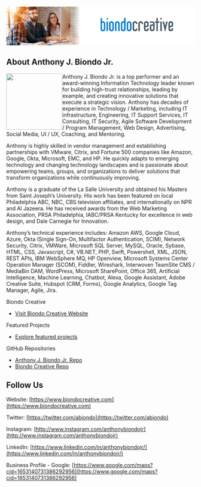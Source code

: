 ![Web Design at Biondo Creative](https://github.com/biondocreative/biondocreative/blob/main/biondo-creative-indeed-header.jpg) 

## About Anthony J. Biondo Jr.

<img align="left" width="150" height="150" src="https://avatars.githubusercontent.com/u/160443870?v=4">
Anthony J. Biondo Jr. is a top performer and an award-winning Information Technology leader known for building high-trust relationships, leading by example, and creating innovative solutions that execute a strategic vision. Anthony has decades of experience in Technology / Marketing, including IT infrastructure, Engineering, IT Support Services, IT Consulting, IT Security, Agile Software Development / Program Management, Web Design, Advertising, Social Media, UI / UX, Coaching, and Mentoring.  

Anthony is highly skilled in vendor management and establishing partnerships with VMware, Citrix, and Fortune 500 companies like Amazon, Google, Okta, Microsoft, EMC, and HP. He quickly adapts to emerging technology and changing technology landscapes and is passionate about empowering teams, groups, and organizations to deliver solutions that transform organizations while continuously improving. 

Anthony is a graduate of the La Salle University and obtained his Masters from Saint Joseph’s University. His work has been featured on local Philadelphia ABC, NBC, CBS television affiliates, and internationally on NPR and Al Jazeera. He has received awards from the Web Marketing Association, PRSA Philadelphia, IABC/PRSA Kentucky for excellence in web design, and Dale Carnegie for Innovation.

Anthony’s technical experience includes: Amazon AWS, Google Cloud, Azure, Okta (Single Sign-On, Multifactor Authentication, SCIM), Network Security, Citrix, VMWare, Microsoft SQL Server, MySQL, Oracle, Sybase, HTML, CSS, Javascript, C#, VB.NET, PHP, Swift, Powershell, XML, JSON, REST APIs, IBM WebSphere MQ, HP Openview, Microsoft Systems Center Operation Manager (SCOM), Fiddler, Wireshark, Interwoven TeamSite CMS / MediaBin DAM, WordPress, Microsoft SharePoint, Office 365, Artificial Intelligence, Machine Learning, Chatbot, Alexa, Google Assistant, Adobe Creative Suite, Hubspot (CRM, Forms), Google Analytics, Google Tag Manager, Agile, Jira.

Biondo Creative
* [Visit Biondo Creative Website](https://www.biondocreative.com)

Featured Projects
* [Explore featured projects](https://www.biondocreative.com/case-studies/)

GitHub Repositories
* [Anthony J. Biondo Jr. Repo](https://github.com/anthonybiondojr)
* [Biondo Creative Repo](https://github.com/biondocreative)

## Follow Us
Website: [https://www.biondocreative.com](https://www.biondocreative.com)

Twitter: [https://twitter.com/abiondo](https://twitter.com/abiondo)

Instagram: [http://www.instagram.com/anthonybiondojr](http://www.instagram.com/anthonybiondojr)

LinkedIn: [https://www.linkedin.com/in/anthonybiondojr/](https://www.linkedin.com/in/anthonybiondojr/)

Business Profile - Google: [https://www.google.com/maps?cid=1653140731386292956](https://www.google.com/maps?cid=1653140731386292956)


<!--
**anthonybiondojr/anthonybiondojr** is a ✨ _special_ ✨ repository because its `README.md` (this file) appears on your GitHub profile.

Here are some ideas to get you started:

- 🔭 I’m currently working on ...
- 🌱 I’m currently learning ...
- 👯 I’m looking to collaborate on ...
- 🤔 I’m looking for help with ...
- 💬 Ask me about ...
- 📫 How to reach me: ...
- 😄 Pronouns: ...
- ⚡ Fun fact: ...
-->
